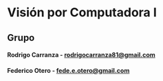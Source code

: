 # Visión por Computadora I

## Grupo
#### Rodrigo Carranza - rodrigocarranza81@gmail.com
#### Federico Otero - fede.e.otero@gmail.com
